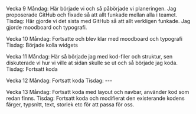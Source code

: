 Vecka 9
Måndag: Här började vi och så påbörjade vi planeringen. Jag proposerade GitHub och fixade så att allt funkade mellan alla i teamet.
Tisdag: Här gjorde vi det sista med GitHub så att allt verkligen funkade. Jag gjorde moodboard och typografi. 

Vecka 10
Måndag: Fortsatte och blev klar med moodboard och typografi
Tisdag: Började kolla widgets

Vecka 11
Måndag: Här så började jag med kod-filer och struktur, sen diskuterade vi hur vi ville at sidan skulle se ut och så började jag koda.
Tisdag: Fortsatt koda

Vecka 12
Måndag: Fortsatt koda
Tisdag: ---

Vecka 13
Måndag: Fortsatt koda med layout och navbar, använder kod som redan finns. 
Tisdag: Fortsatt koda och modifierat den existerande kodens färger, typsnitt, text, storlek etc för att passa för oss.
